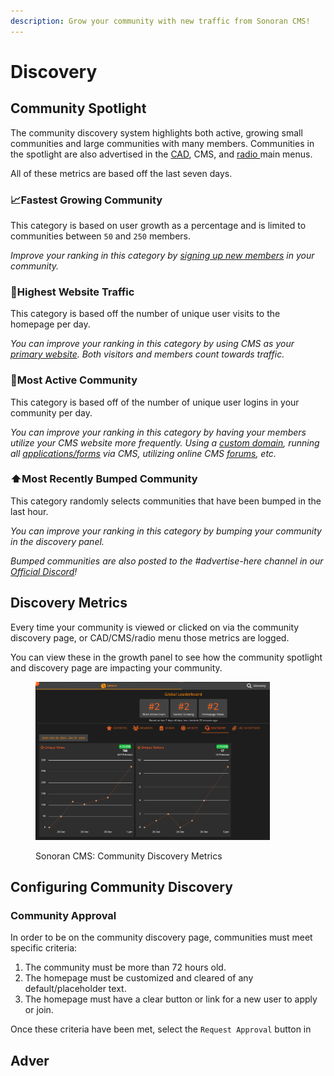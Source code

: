 ```yaml
---
description: Grow your community with new traffic from Sonoran CMS!
---
```


# Discovery

## Community Spotlight

The community discovery system highlights both active, growing small communities and large communities with many members. Communities in the spotlight are also advertised in the [CAD](https://info.sonorancad.com/why-choose-sonoran-cad/about), CMS, and [radio ](https://info.sonoranradio.com/why-choose-sonoran-radio/why-choose-sonoran-radio)main menus.

All of these metrics are based off the last seven days.

### 📈Fastest Growing Community

This category is based on user growth as a percentage and is limited to communities between `50` and `250`  members.

_Improve your ranking in this category by_ [_signing up new members_](../../getting-started/inviting-users-to-your-cms.md) _in your community._

### 👀Highest Website Traffic

This category is based off the number of unique user visits to the homepage per day.

_You can improve your ranking in this category by using CMS as your_ [_primary website_](../../community-website/website-builder.md)_. Both visitors and members count towards traffic._

### 👥Most Active Community

This category is based off of the number of unique user logins in your community per day.

_You can improve your ranking in this category by having your members utilize your CMS website more frequently. Using a_ [_custom domain_](../../customization/custom-domain.md#custom-domain)_, running all_ [_applications/forms_](../../forms/) _via CMS, utilizing online CMS_ [_forums_](../../community-website/forum-system.md)_, etc._

### ⬆️Most Recently Bumped Community

This category randomly selects communities that have been bumped in the last hour.

_You can improve your ranking in this category by bumping your community in the discovery panel._

_Bumped communities are also posted to the #advertise-here channel in our_ [_Official Discord_](https://discord.sonoransoftware.com)_!_

## Discovery Metrics

Every time your community is viewed or clicked on via the community discovery page, or CAD/CMS/radio menu those metrics are logged.

You can view these in the growth panel to see how the community spotlight and discovery page are impacting your community.

<figure><img src="../../../.gitbook/assets/image (26).png" alt="" width="375"><figcaption><p>Sonoran CMS: Community Discovery Metrics</p></figcaption></figure>

## Configuring Community Discovery

### Community Approval

In order to be on the community discovery page, communities must meet specific criteria:

1. The community must be more than 72 hours old.
2. The homepage must be customized and cleared of any default/placeholder text.
3. The homepage must have a clear button or link for a new user to apply or join.

Once these criteria have been met, select the `Request Approval` button in





## Adver
